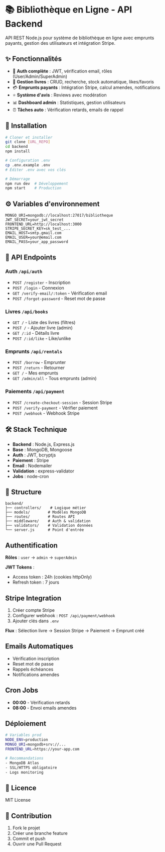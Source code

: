 # 📚 Bibliothèque en Ligne - API Backend

API REST Node.js pour système de bibliothèque en ligne avec emprunts payants, gestion des utilisateurs et intégration Stripe.

## ✨ Fonctionnalités

- 🔐 **Auth complète** : JWT, vérification email, rôles (User/Admin/SuperAdmin)
- 📖 **Gestion livres** : CRUD, recherche, stock automatique, likes/favoris
- 💳 **Emprunts payants** : Intégration Stripe, calcul amendes, notifications
- ⭐ **Système d'avis** : Reviews avec modération
- 📊 **Dashboard admin** : Statistiques, gestion utilisateurs
- ⏰ **Tâches auto** : Vérification retards, emails de rappel

## 🚀 Installation

```bash
# Cloner et installer
git clone [URL_REPO]
cd backend
npm install

# Configuration .env
cp .env.example .env
# Éditer .env avec vos clés

# Démarrage
npm run dev  # Développement
npm start    # Production
```

## ⚙️ Variables d'environnement

```env
MONGO_URI=mongodb://localhost:27017/bibliotheque
JWT_SECRET=your_jwt_secret
FRONTEND_URL=http://localhost:3000
STRIPE_SECRET_KEY=sk_test_...
EMAIL_HOST=smtp.gmail.com
EMAIL_USER=your@email.com
EMAIL_PASS=your_app_password
```

## 🔗 API Endpoints

### Auth `/api/auth`
- `POST /register` - Inscription
- `POST /login` - Connexion  
- `GET /verify-email/:token` - Vérification email
- `POST /forgot-password` - Reset mot de passe

### Livres `/api/books`
- `GET /` - Liste des livres (filtres)
- `POST /` - Ajouter livre (admin)
- `GET /:id` - Détails livre
- `POST /:id/like` - Like/unlike

### Emprunts `/api/rentals`
- `POST /borrow` - Emprunter
- `POST /return` - Retourner
- `GET /` - Mes emprunts
- `GET /admin/all` - Tous emprunts (admin)

### Paiements `/api/payment`
- `POST /create-checkout-session` - Session Stripe
- `POST /verify-payment` - Vérifier paiement
- `POST /webhook` - Webhook Stripe

## 🛠️ Stack Technique

- **Backend** : Node.js, Express.js
- **Base** : MongoDB, Mongoose
- **Auth** : JWT, bcryptjs
- **Paiement** : Stripe
- **Email** : Nodemailer
- **Validation** : express-validator
- **Jobs** : node-cron

## 📁 Structure

```
backend/
├── controllers/    # Logique métier
├── models/        # Modèles MongoDB
├── routes/        # Routes API
├── middleware/    # Auth & validation
├── validators/    # Validation données
└── server.js      # Point d'entrée
```

## Authentification

**Rôles** : `user` → `admin` → `superAdmin`

**JWT Tokens** :
- Access token : 24h (cookies httpOnly)
- Refresh token : 7 jours

##  Stripe Integration

1. Créer compte Stripe
2. Configurer webhook : `POST /api/payment/webhook`
3. Ajouter clés dans `.env`

**Flux** : Sélection livre → Session Stripe → Paiement → Emprunt créé

##  Emails Automatiques

- Vérification inscription
- Reset mot de passe  
- Rappels échéances
- Notifications amendes

##  Cron Jobs

- **00:00** - Vérification retards
- **08:00** - Envoi emails amendes

##  Déploiement

```bash
# Variables prod
NODE_ENV=production
MONGO_URI=mongodb+srv://...
FRONTEND_URL=https://your-app.com

# Recommandations
- MongoDB Atlas
- SSL/HTTPS obligatoire
- Logs monitoring
```

## 📄 Licence

MIT License

## 🤝 Contribution

1. Fork le projet
2. Créer une branche feature
3. Commit et push
4. Ouvrir une Pull Request